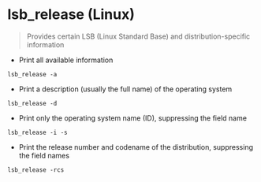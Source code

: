 # lsb_release (Linux)

> Provides certain LSB (Linux Standard Base) and distribution-specific information

- Print all available information

`lsb_release -a`

- Print a description (usually the full name) of the operating system

`lsb_release -d`

- Print only the operating system name (ID), suppressing the field name

`lsb_release -i -s`

- Print the release number and codename of the distribution, suppressing the field names

`lsb_release -rcs`

